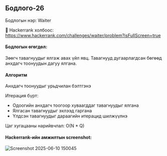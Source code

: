 ## Бодлого-26
Бодлогын нэр: Waiter

🔗 Hackerrank холбоос: https://www.hackerrank.com/challenges/waiter/problem?isFullScreen=true

#### Бодлогын өгөгдөл:
Зөөгч тавагнуудыг ялгаж авах үйл явц. Тавагнууд дугаарлагдсан бөгөөд анхдагч тоонуудын дагуу ялгана.

#### Алгоритм
Анхдагч тоонуудыг урьдчилан бэлтгэнэ

Итерация бүрт:
- Одоогийн анхдагч тоогоор хуваагддаг тавагнуудыг ялгана
- Ялгасан тавагнуудыг эхлээд гаргана
- Үлдсэн тавагнуудыг дараагийн итерацид шилжүүлнэ

Цаг хугацааны нарийвчлал: O(N * Q)

#### Hackerrank-ийн амжилтын screenshot:
![Screenshot 2025-06-10 150045](https://github.com/user-attachments/assets/d69d43c2-4d78-4c24-849b-ed0e89086e55)
